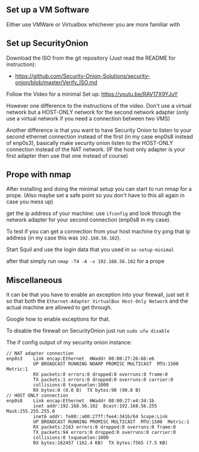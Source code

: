 ## Set up a VM Software
Either use VMWare or Virtualbox whichever you are more familiar with 

## Set up SecurityOnion
Download the ISO from the git repository (Just read the README for instruction): 
* https://github.com/Security-Onion-Solutions/security-onion/blob/master/Verify_ISO.md

Follow the Video for a minimal Set up: https://youtu.be/RAV17X9YJuY

However one difference to the instructions of the video. Don't use a virtual network but a HOST-ONLY network for the second network adapter (only use a virtual network if you need a connection between two VMS)

Another difference is that you want to have Security Onion to listen to your second ethernet connection instead of the first (in my case enp0s8 instead of enp0s3), basically make security onion listen to the HOST-ONLY connection instead of the NAT network. (IF the host only adapter is your first adapter then use that one instead of course)


## Prope with nmap
After installing and doing the minimal setup you can start to run nmap for a prope. (Also maybe set a safe point so you don't have to this all again in case you mess up)

get the ip address of your machine: use `ifconfig` and look through the network adapter for your second connection (enp0s8 in my case).

To test if you can get a connection from your host machine try ping that ip address (in my case this was `192.168.56.102`).

Start Squil and use the login data that you used in `so-setup-minimal`

after that simply run `nmap -T4 -A -v 192.168.56.102` for a prope 

## Miscellaneous

It can be that you have to enable an exception into your firewall, just set it so that both the `Ethernet-Adapter VirtualBox Host-Only Network` and the actual machine are allowed to get through.

Google how to enable exceptions for that.

To disable the firewall on SecurityOnion just run `sudo ufw disable`

The if config output of my security onion instance:

```
// NAT adapter connection
enp0s3    Link encap:Ethernet  HWaddr 08:00:27:26:66:e6  
          UP BROADCAST RUNNING NOARP PROMISC MULTICAST  MTU:1500  Metric:1
          RX packets:0 errors:0 dropped:0 overruns:0 frame:0
          TX packets:1 errors:0 dropped:0 overruns:0 carrier:0
          collisions:0 txqueuelen:1000 
          RX bytes:0 (0.0 B)  TX bytes:90 (90.0 B)
// HOST ONLY connection
enp0s8    Link encap:Ethernet  HWaddr 08:00:27:e4:34:1b  
          inet addr:192.168.56.102  Bcast:192.168.56.255  Mask:255.255.255.0
          inet6 addr: fe80::a00:27ff:fee4:341b/64 Scope:Link
          UP BROADCAST RUNNING PROMISC MULTICAST  MTU:1500  Metric:1
          RX packets:2163 errors:0 dropped:0 overruns:0 frame:0
          TX packets:94 errors:0 dropped:0 overruns:0 carrier:0
          collisions:0 txqueuelen:1000 
          RX bytes:162457 (162.4 KB)  TX bytes:7565 (7.5 KB)

```
